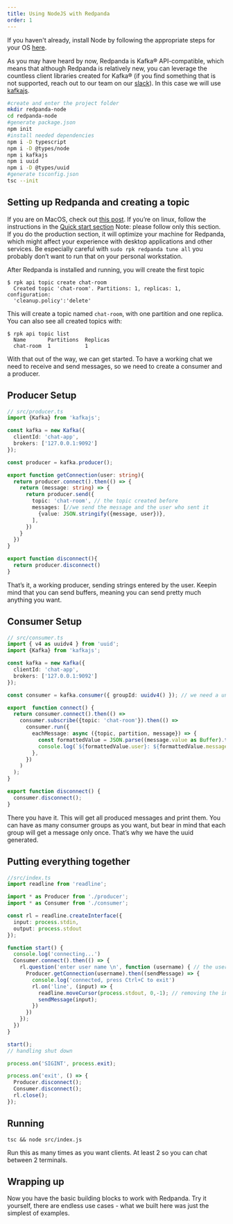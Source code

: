 ```yaml
---
title: Using NodeJS with Redpanda
order: 1
---
```


If you haven't already, install Node by following the appropriate steps for
your OS [here](https://nodejs.org/en/download/package-manager/).

As you may have heard by now, Redpanda is Kafka® API-compatible, which means
that although Redpanda is relatively new, you can leverage the countless client
libraries created for Kafka® (if you find something that is not supported,
reach out to our team on our [slack](https://vectorized.io/slack)).
In this case we will use [kafkajs](https://kafka.js.org/).

```bash
#create and enter the project folder
mkdir redpanda-node
cd redpanda-node
#generate package.json
npm init
#install needed dependencies
npm i -D typescript
npm i -D @types/node
npm i kafkajs
npm i uuid
npm i -D @types/uuid
#generate tsconfig.json
tsc --init
```

## Setting up Redpanda and creating a topic

If you are on MacOS, check out [this post](https://vectorized.io/docs/quick-start-macos).
If you’re on linux, follow the instructions in the
[Quick start section](https://vectorized.io/docs/quick-start-linux)
Note: please follow only this section. If you do the production section, it
will optimize your machine for Redpanda, which might affect your experience
with desktop applications and other services. Be especially careful with
`sudo rpk redpanda tune all` you probably don’t want to run that on your personal
workstation.


After Redpanda is installed and running, you will create the first topic
```
$ rpk api topic create chat-room
  Created topic 'chat-room'. Partitions: 1, replicas: 1, configuration:
  'cleanup.policy':'delete'
```
This will create a topic named `chat-room`, with one partition and one replica.
You can also see all created topics with:
```
$ rpk api topic list
  Name       Partitions  Replicas  
  chat-room  1           1
```

With that out of the way, we can get started. To have a working chat we need to
receive and send messages, so we need to create a consumer and a producer.

## Producer Setup

```typescript
// src/producer.ts
import {Kafka} from 'kafkajs';

const kafka = new Kafka({
  clientId: 'chat-app',
  brokers: ['127.0.0.1:9092']
});

const producer = kafka.producer();

export function getConnection(user: string){
  return producer.connect().then(() => {
    return (message: string) => {
      return producer.send({
        topic: 'chat-room', // the topic created before
        messages: [//we send the message and the user who sent it
          {value: JSON.stringify({message, user})},
        ],
      })
    }
  })
}

export function disconnect(){
  return producer.disconnect()
}
```
That’s it, a working producer, sending strings entered by the user. Keepin mind
that you can send buffers, meaning you can send pretty much anything you want.

## Consumer Setup

```typescript
// src/consumer.ts
import { v4 as uuidv4 } from 'uuid';
import {Kafka} from 'kafkajs';

const kafka = new Kafka({
  clientId: 'chat-app',
  brokers: ['127.0.0.1:9092']
});

const consumer = kafka.consumer({ groupId: uuidv4() }); // we need a unique groupId I'll explain down

export  function connect() {
  return consumer.connect().then(() =>
    consumer.subscribe({topic: 'chat-room'}).then(() =>
      consumer.run({
        eachMessage: async ({topic, partition, message}) => {
          const formattedValue = JSON.parse((message.value as Buffer).toString()); // everything comes as a buffer
          console.log(`${formattedValue.user}: ${formattedValue.message}`)// print the message
        },
      })
    )
  );
}

export function disconnect() {
  consumer.disconnect();
}
```
There you have it. This will get all produced messages and print them. You can
have as many consumer groups as you want, but bear in mind that each group will
get a message only once. That’s why we have the uuid generated.

## Putting everything together

```typescript
//src/index.ts
import readline from 'readline';

import * as Producer from './producer';
import * as Consumer from './consumer';

const rl = readline.createInterface({
  input: process.stdin,
  output: process.stdout
});

function start() {
  console.log('connecting...')
  Consumer.connect().then(() => {
    rl.question('enter user name \n', function (username) { // the username to print it along with the messages
      Producer.getConnection(username).then((sendMessage) => {
        console.log('connected, press Ctrl+C to exit')
        rl.on('line', (input) => {
          readline.moveCursor(process.stdout, 0,-1); // removing the input so you don't get duplicated items in terminal
          sendMessage(input);
        })
      })
    });
  })
}

start();
// handling shut down

process.on('SIGINT', process.exit);

process.on('exit', () => {
  Producer.disconnect();
  Consumer.disconnect();
  rl.close();
});
``` 

## Running

```
tsc && node src/index.js
```
Run this as many times as you want clients. At least 2 so you can chat between
2 terminals.

## Wrapping up

Now you have the basic building blocks to work with Redpanda. Try it yourself,
there are endless use cases - what we built here was just the simplest of
examples.

